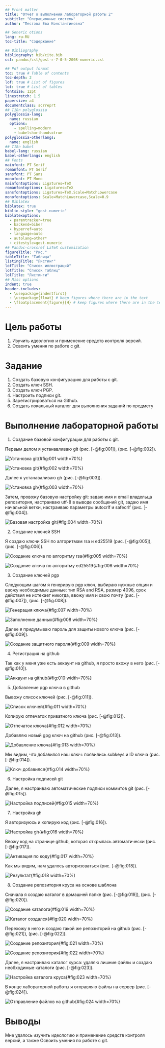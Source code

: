 ```yaml
---
## Front matter
title: "Отчет о выполнении лабораторной работы 2"
subtitle: "Операционные системы"
author: "Пестова Ева Константиновна"

## Generic otions
lang: ru-RU
toc-title: "Содержание"

## Bibliography
bibliography: bib/cite.bib
csl: pandoc/csl/gost-r-7-0-5-2008-numeric.csl

## Pdf output format
toc: true # Table of contents
toc-depth: 2
lof: true # List of figures
lot: true # List of tables
fontsize: 12pt
linestretch: 1.5
papersize: a4
documentclass: scrreprt
## I18n polyglossia
polyglossia-lang:
  name: russian
  options:
	- spelling=modern
	- babelshorthands=true
polyglossia-otherlangs:
  name: english
## I18n babel
babel-lang: russian
babel-otherlangs: english
## Fonts
mainfont: PT Serif
romanfont: PT Serif
sansfont: PT Sans
monofont: PT Mono
mainfontoptions: Ligatures=TeX
romanfontoptions: Ligatures=TeX
sansfontoptions: Ligatures=TeX,Scale=MatchLowercase
monofontoptions: Scale=MatchLowercase,Scale=0.9
## Biblatex
biblatex: true
biblio-style: "gost-numeric"
biblatexoptions:
  - parentracker=true
  - backend=biber
  - hyperref=auto
  - language=auto
  - autolang=other*
  - citestyle=gost-numeric
## Pandoc-crossref LaTeX customization
figureTitle: "Рис."
tableTitle: "Таблица"
listingTitle: "Листинг"
lofTitle: "Список иллюстраций"
lotTitle: "Список таблиц"
lolTitle: "Листинги"
## Misc options
indent: true
header-includes:
  - \usepackage{indentfirst}
  - \usepackage{float} # keep figures where there are in the text
  - \floatplacement{figure}{H} # keep figures where there are in the text
---
```


# Цель работы


1. Изучить идеологию и применение средств контроля версий.
2. Освоить умения по работе с git.


# Задание

1. Создать базовую конфигурацию для работы с git.
2. Создать ключ SSH.
3. Создать ключ PGP.
4. Настроить подписи git.
5. Зарегистрироваться на Github.
6. Создать локальный каталог для выполнения заданий по предмету

# Выполнение лабораторной работы

1. Создание базовой конфигурации для работы с git.


Первым делом я устанавливаю git (рис. [-@fig:001]), (рис. [-@fig:002]).

![Установка git](/home/ekpestova/ЛР2/1){#fig:001 width=70%}

![Установка git](/home/ekpestova/ЛР2/2){#fig:002 width=70%}


Далее я устанаваливаю gh (рис. [-@fig:003]).

![Установка gh](/home/ekpestova/ЛР2/3){#fig:003 width=70%}


Затем, провожу базовую настройку git: задаю имя и email владельца репозитория, настраиваю utf-8 в выводе сообщений git, задаю имя начальной ветки, настраиваю параметры autocrlf и safecrlf (рис. [-@fig:004]).

![Базовая настройка git](/home/ekpestova/ЛР2/4){#fig:004 width=70%}


2. Создание ключей SSH


Я создаю ключи SSH по алгоритмам rsa и ed25519 (рис. [-@fig:005]), (рис. [-@fig:006]).

![Создание ключа по алгоритму rsa](/home/ekpestova/ЛР2/5){#fig:005 width=70%}

![Создание ключа по алгоритму ed25519](/home/ekpestova/ЛР2/6){#fig:006 width=70%}


3. Создание ключей pgp


Следующим шагом я генерирую pgp ключ, выбираю нужные опции и ввожу необходимые данные: тип RSA and RSA, размер 4096, срок действия не истекает никогда, ввожу имя и свою почту (рис. [-@fig:007]), (рис. [-@fig:008]).

![Генерация ключа](/home/ekpestova/ЛР2/7){#fig:007 width=70%}

![Заполнение данных](/home/ekpestova/ЛР2/8){#fig:008 width=70%}


Далее я придумываю пароль для защиты нового ключа (рис. [-@fig:009]).

![Создание защитного пароля](/home/ekpestova/ЛР2/9){#fig:009 width=70%}


4. Регистрация на github


Так как у меня уже есть аккаунт на github, я просто вхожу в него (рис. [-@fig:010]).

![Аккаунт на github](/home/ekpestova/ЛР2/10){#fig:010 width=70%}


5. Добавление pgp ключа в github


Вывожу список ключей (рис. [-@fig:011]).

![Список ключей](/home/ekpestova/ЛР2/11){#fig:011 width=70%}


Копирую отпечаток приватного ключа (рис. [-@fig:012]).

![Отпечаток ключа](/home/ekpestova/ЛР2/12){#fig:012 width=70%}


Добавляю новый gpg ключ на github (рис. [-@fig:013]).

![Добавление ключа](/home/ekpestova/ЛР2/13){#fig:013 width=70%}


Мы видим, что добавился наш ключ: появились subkeys и ID ключа (рис. [-@fig:014]).

![Ключ добавился](/home/ekpestova/ЛР2/14){#fig:014 width=70%}


6. Настройка подписей git 


Далее, я настраиваю автоматические подписи коммитов git (рис. [-@fig:015]).

![Настройка подписей](/home/ekpestova/ЛР2/15){#fig:015 width=70%}


7. Настройка gh


Я авторизуюсь и копирую код (рис. [-@fig:016]).

![Настройка gh](/home/ekpestova/ЛР2/16){#fig:016 width=70%}


Ввожу код на странице github, которая открылась автоматически (рис. [-@fig:017]).

![Активация по коду](/home/ekpestova/ЛР2/17){#fig:017 width=70%}


Как мы видим, нам удалось авторизоваться (рис. [-@fig:018]).

![Результат](/home/ekpestova/ЛР2/18){#fig:018 width=70%}


8. Создание репозитория круса на основе шаблона


Сначала я создаю каталог в домашней папке (рис. [-@fig:019]), (рис. [-@fig:020]).

![Создание каталога](/home/ekpestova/ЛР2/19){#fig:019 width=70%}

![Каталог создался](/home/ekpestova/ЛР2/20){#fig:020 width=70%}


Перехожу в него и создаю такой же репозиторий на github (рис. [-@fig:021]), (рис. [-@fig:022]). 

![Создание репозитория](/home/ekpestova/ЛР2/21){#fig:021 width=70%}

![Создание репозитория](/home/ekpestova/ЛР2/22){#fig:022 width=70%}


Далее, я настраиваю каталог курса: удаляю лишние файлы и создаю необходимые каталоги (рис. [-@fig:023]).

![Настройка каталога круса](/home/ekpestova/ЛР2/23){#fig:023 width=70%}


В конце лабораторной работы я отправляю файлы на сервер (рис. [-@fig:024]).

![Отправление файлов на github](/home/ekpestova/ЛР2/24){#fig:024 width=70%}


# Выводы

Мне удалось изучить идеологию и применение средств контроля версий, а также Освоить умения по работе с git.
 


